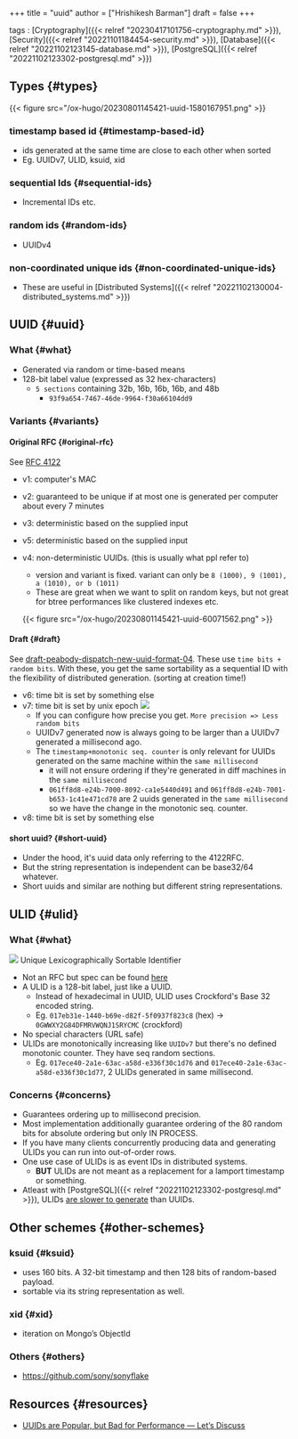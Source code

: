+++
title = "uuid"
author = ["Hrishikesh Barman"]
draft = false
+++

tags
: [Cryptography]({{< relref "20230417101756-cryptography.md" >}}), [Security]({{< relref "20221101184454-security.md" >}}), [Database]({{< relref "20221102123145-database.md" >}}), [PostgreSQL]({{< relref "20221102123302-postgresql.md" >}})


## Types {#types}

{{< figure src="/ox-hugo/20230801145421-uuid-1580167951.png" >}}


### timestamp based id {#timestamp-based-id}

-   ids generated at the same time are close to each other when sorted
-   Eg. UUIDv7, ULID, ksuid, xid


### sequential Ids {#sequential-ids}

-   Incremental IDs etc.


### random ids {#random-ids}

-   UUIDv4


### non-coordinated unique ids {#non-coordinated-unique-ids}

-   These are useful in [Distributed Systems]({{< relref "20221102130004-distributed_systems.md" >}})


## UUID {#uuid}


### What {#what}

-   Generated via random or time-based means
-   128-bit label value (expressed as 32 hex-characters)
    -   `5 sections` containing 32b, 16b, 16b, 16b, and 48b
        -   `93f9a654-7467-46de-9964-f30a66104dd9`


### Variants {#variants}


#### Original RFC {#original-rfc}

See [RFC 4122](https://datatracker.ietf.org/doc/html/rfc4122)

-   v1: computer's MAC
-   v2: guaranteed to be unique if at most one is generated per computer about every 7 minutes
-   v3: deterministic based on the supplied input
-   v5: deterministic based on the supplied input
-   v4: non-deterministic UUIDs. (this is usually what ppl refer to)

    -   version and variant is fixed. variant can only be `8 (1000), 9 (1001), a (1010), or b (1011)`
    -   These are great when we want to split on random keys, but not great for btree performances like clustered indexes etc.

    {{< figure src="/ox-hugo/20230801145421-uuid-60071562.png" >}}


#### Draft {#draft}

See [draft-peabody-dispatch-new-uuid-format-04](https://datatracker.ietf.org/doc/html/draft-peabody-dispatch-new-uuid-format). These use `time bits + random bits`. With these, you get the same sortability as a sequential ID with the flexibility of distributed generation. (sorting at creation time!)

-   v6: time bit is set by something else
-   v7: time bit is set by unix epoch
    ![](/ox-hugo/20230801145421-uuid-100145676.png)
    -   If you can configure how precise you get. `More precision => Less random bits`
    -   UUIDv7 generated now is always going to be larger than a UUIDv7 generated a millisecond ago.
    -   The `timestamp+monotonic seq. counter` is only relevant for UUIDs generated on the same machine within the `same millisecond`
        -   it will not ensure ordering if they're generated in diff machines in the `same millisecond`
        -   `061ff8d8-e24b-7000-8092-ca1e5440d491` and `061ff8d8-e24b-7001-b653-1c41e471cd78` are 2 uuids generated in the `same millisecond` so we have the change in the monotonic seq. counter.
-   v8: time bit is set by something else


#### short uuid? {#short-uuid}

-   Under the hood, it's uuid data only referring to the 4122RFC.
-   But the string representation is independent can be base32/64 whatever.
-   Short uuids and similar are nothing but different string representations.


## ULID {#ulid}


### What {#what}

![](/ox-hugo/20230801145421-uuid-2101883927.png)
Unique Lexicographically Sortable Identifier

-   Not an RFC but spec can be found [here](https://github.com/ulid/spec)
-   A ULID is a 128-bit label, just like a UUID.
    -   Instead of hexadecimal in UUID, ULID uses Crockford's Base 32 encoded string.
    -   Eg. `017eb31e-1440-b69e-d82f-5f0937f823c8` (hex) -&gt; `0GWWXY2G84DFMRVWQNJ1SRYCMC` (crockford)
-   No special characters (URL safe)
-   ULIDs are monotonically increasing like `UUIDv7` but there's no defined monotonic counter. They have seq random sections.
    -   Eg. `017ece40-2a1e-63ac-a58d-e336f30c1d76` and `017ece40-2a1e-63ac-a58d-e336f30c1d77`, 2 ULIDs generated in same millisecond.


### Concerns {#concerns}

-   Guarantees ordering up to millisecond precision.
-   Most implementation additionally guarantee ordering of the 80 random bits for absolute ordering but only IN PROCESS.
-   If you have many clients concurrently producing data and generating ULIDs you can run into out-of-order rows.
-   One use case of ULIDs is as event IDs in distributed systems.
    -   **BUT** ULIDs are not meant as a replacement for a lamport timestamp or something.
-   Atleast with [PostgreSQL]({{< relref "20221102123302-postgresql.md" >}}), ULIDs [are slower to generate](https://blog.daveallie.com/ulid-primary-keys) than UUIDs.


## Other schemes {#other-schemes}


### ksuid {#ksuid}

-   uses 160 bits. A 32-bit timestamp and then 128 bits of random-based payload.
-   sortable via its string representation as well.


### xid {#xid}

-   iteration on Mongo’s ObjectId


### Others {#others}

-   <https://github.com/sony/sonyflake>


## Resources {#resources}

-   [UUIDs are Popular, but Bad for Performance — Let’s Discuss](https://www.percona.com/blog/uuids-are-popular-but-bad-for-performance-lets-discuss/)
